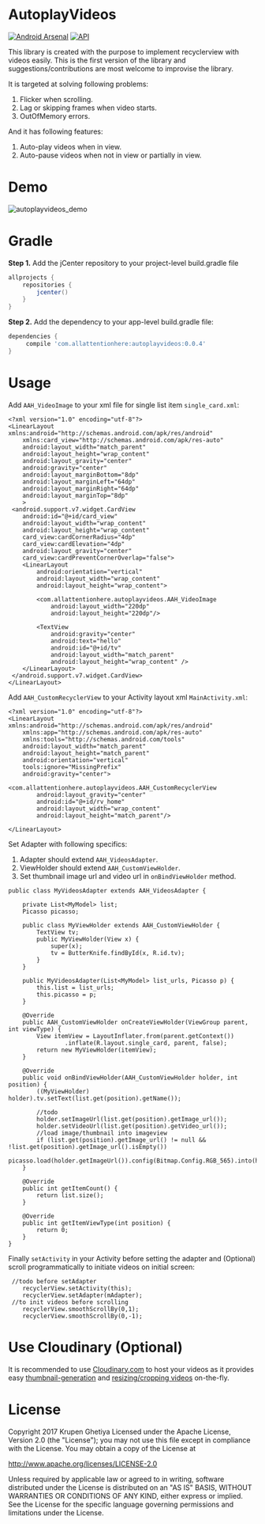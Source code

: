 # AutoplayVideos
[![Android Arsenal](https://img.shields.io/badge/Android%20Arsenal-AutoPlay%20Videos-blue.svg)](https://android-arsenal.com/details/1/5372) [![API](https://img.shields.io/badge/API-16%2B-green.svg)](https://android-arsenal.com/api?level=16)


This library is created with the purpose to implement recyclerview with videos easily.
This is the first version of the library and suggestions/contributions are most welcome to improvise the library.

It is targeted at solving following problems:

1. Flicker when scrolling.
2. Lag or skipping frames when video starts.
3. OutOfMemory errors.

And it has following features:

1. Auto-play videos when in view.
2. Auto-pause videos when not in view or partially in view.


# Demo
![autoplayvideos_demo](https://raw.githubusercontent.com/Krupen/AutoplayVideos/master/AutoPlayVideos%20Demo.gif)

# Gradle

**Step 1.** Add the jCenter repository to your project-level build.gradle file

``` groovy
allprojects {
	repositories {
		jcenter()
	}
}
```

**Step 2.** Add the dependency to your app-level build.gradle file:

``` groovy
dependencies {
	 compile 'com.allattentionhere:autoplayvideos:0.0.4'
}
```


# Usage

Add `AAH_VideoImage` to your xml file for single list item `single_card.xml`:
```
<?xml version="1.0" encoding="utf-8"?>
<LinearLayout xmlns:android="http://schemas.android.com/apk/res/android"
    xmlns:card_view="http://schemas.android.com/apk/res-auto"
    android:layout_width="match_parent"
    android:layout_height="wrap_content"
    android:layout_gravity="center"
    android:gravity="center"
    android:layout_marginBottom="8dp"
    android:layout_marginLeft="64dp"
    android:layout_marginRight="64dp"
    android:layout_marginTop="8dp"
    >
 <android.support.v7.widget.CardView
    android:id="@+id/card_view"
    android:layout_width="wrap_content"
    android:layout_height="wrap_content"
    card_view:cardCornerRadius="4dp"
    card_view:cardElevation="4dp"
    android:layout_gravity="center"
    card_view:cardPreventCornerOverlap="false">
    <LinearLayout
        android:orientation="vertical"
        android:layout_width="wrap_content"
        android:layout_height="wrap_content">
	
        <com.allattentionhere.autoplayvideos.AAH_VideoImage
            android:layout_width="220dp"
            android:layout_height="220dp"/>
	    
        <TextView
            android:gravity="center"
            android:text="hello"
            android:id="@+id/tv"
            android:layout_width="match_parent"
            android:layout_height="wrap_content" />
    </LinearLayout>
 </android.support.v7.widget.CardView>
</LinearLayout>
```

Add `AAH_CustomRecyclerView` to your Activity layout xml `MainActivity.xml`:
```
<?xml version="1.0" encoding="utf-8"?>
<LinearLayout xmlns:android="http://schemas.android.com/apk/res/android"
    xmlns:app="http://schemas.android.com/apk/res-auto"
    xmlns:tools="http://schemas.android.com/tools"
    android:layout_width="match_parent"
    android:layout_height="match_parent"
    android:orientation="vertical"
    tools:ignore="MissingPrefix"
    android:gravity="center">

<com.allattentionhere.autoplayvideos.AAH_CustomRecyclerView
        android:layout_gravity="center"
        android:id="@+id/rv_home"
        android:layout_width="wrap_content"
        android:layout_height="match_parent"/>

</LinearLayout>
```

Set Adapter with following specifics:

1. Adapter should extend `AAH_VideosAdapter`.
2. ViewHolder should extend `AAH_CustomViewHolder`.
3. Set thumbnail image url and video url in `onBindViewHolder` method.
```
public class MyVideosAdapter extends AAH_VideosAdapter {

    private List<MyModel> list;
    Picasso picasso;

    public class MyViewHolder extends AAH_CustomViewHolder {
        TextView tv;
        public MyViewHolder(View x) {
            super(x);
            tv = ButterKnife.findById(x, R.id.tv);
        }
    }

    public MyVideosAdapter(List<MyModel> list_urls, Picasso p) {
        this.list = list_urls;
        this.picasso = p;
    }

    @Override
    public AAH_CustomViewHolder onCreateViewHolder(ViewGroup parent, int viewType) {
        View itemView = LayoutInflater.from(parent.getContext())
                .inflate(R.layout.single_card, parent, false);
        return new MyViewHolder(itemView);
    }

    @Override
    public void onBindViewHolder(AAH_CustomViewHolder holder, int position) {
        ((MyViewHolder) holder).tv.setText(list.get(position).getName());

        //todo
        holder.setImageUrl(list.get(position).getImage_url());
        holder.setVideoUrl(list.get(position).getVideo_url());
        //load image/thumbnail into imageview
        if (list.get(position).getImage_url() != null && !list.get(position).getImage_url().isEmpty())
            picasso.load(holder.getImageUrl()).config(Bitmap.Config.RGB_565).into(holder.getAAH_ImageView());
    }
    
    @Override
    public int getItemCount() {
        return list.size();
    }

    @Override
    public int getItemViewType(int position) {
        return 0;
    }
}
```

Finally `setActivity` in your Activity before setting the adapter and (Optional) scroll programmatically to initiate videos on initial screen:
```
 //todo before setAdapter
    recyclerView.setActivity(this);
    recyclerView.setAdapter(mAdapter);
 //to init videos before scrolling
    recyclerView.smoothScrollBy(0,1);
    recyclerView.smoothScrollBy(0,-1);
```
# Use Cloudinary (Optional)

It is recommended to use <a href="https://cloudinary.com" target="_blank">Cloudinary.com</a> to host your videos as it provides easy <a href="http://cloudinary.com/documentation/video_manipulation_and_delivery#generating_video_thumbnails" target="_blank">thumbnail-generation</a> and <a href="http://cloudinary.com/documentation/video_manipulation_and_delivery#resizing_and_cropping_videos" target="_blank">resizing/cropping videos</a> on-the-fly.

# License
Copyright 2017 Krupen Ghetiya
Licensed under the Apache License, Version 2.0 (the "License");
you may not use this file except in compliance with the License.
You may obtain a copy of the License at

   http://www.apache.org/licenses/LICENSE-2.0

Unless required by applicable law or agreed to in writing, software
distributed under the License is distributed on an "AS IS" BASIS,
WITHOUT WARRANTIES OR CONDITIONS OF ANY KIND, either express or implied.
See the License for the specific language governing permissions and
limitations under the License.


